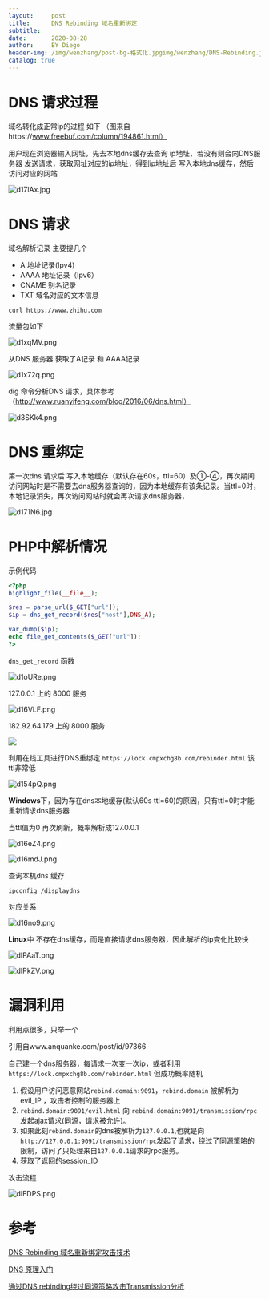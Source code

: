 ```yaml
---
layout:     post
title:      DNS Rebinding 域名重新绑定
subtitle:   
date:       2020-08-28
author:     BY Diego
header-img: /img/wenzhang/post-bg-格式化.jpgimg/wenzhang/DNS-Rebinding.jpg
catalog: true
---
```




# DNS 请求过程

域名转化成正常ip的过程 如下 （图来自https://www.freebuf.com/column/194861.html）

用户现在浏览器输入网址，先去本地dns缓存去查询 ip地址，若没有则会向DNS服务器 发送请求，获取网址对应的ip地址，得到ip地址后 写入本地dns缓存，然后访问对应的网站

![d17lAx.jpg](https://s1.ax1x.com/2020/08/19/d17lAx.jpg)

# DNS 请求

域名解析记录 主要提几个

* A 地址记录(Ipv4)                
* AAAA 地址记录（Ipv6）
* CNAME 别名记录
* TXT 域名对应的文本信息



```
curl https://www.zhihu.com
```

流量包如下

![d1xqMV.png](https://s1.ax1x.com/2020/08/19/d1xqMV.png)

从DNS 服务器 获取了A记录 和 AAAA记录

![d1x72q.png](https://s1.ax1x.com/2020/08/19/d1x72q.png)



dig 命令分析DNS 请求，具体参考 （http://www.ruanyifeng.com/blog/2016/06/dns.html）

![d3SKk4.png](https://s1.ax1x.com/2020/08/19/d3SKk4.png)







# DNS 重绑定



第一次dns 请求后 写入本地缓存（默认存在60s，ttl=60）及①-④，再次期间访问网站时是不需要去dns服务器查询的，因为本地缓存有该条记录。当ttl=0时，本地记录消失，再次访问网站时就会再次请求dns服务器，





![d171N6.jpg](https://s1.ax1x.com/2020/08/19/d171N6.jpg)







#  PHP中解析情况



示例代码

```php
<?php
highlight_file(__file__);

$res = parse_url($_GET["url"]);
$ip = dns_get_record($res["host"],DNS_A);

var_dump($ip);
echo file_get_contents($_GET["url"]);
?>
```



`dns_get_record` 函数

![d1oURe.png](https://s1.ax1x.com/2020/08/19/d1oURe.png)



127.0.0.1 上的 8000 服务	

![d16VLF.png](https://s1.ax1x.com/2020/08/19/d16VLF.png)



182.92.64.179 上的 8000 服务



![](https://s1.ax1x.com/2020/08/19/d16EsU.png)

利用在线工具进行DNS重绑定 `https://lock.cmpxchg8b.com/rebinder.html` 该ttl非常低 



![d154pQ.png](https://s1.ax1x.com/2020/08/19/d154pQ.png) 





**Windows**下，因为存在dns本地缓存(默认60s ttl=60)的原因，只有ttl=0时才能重新请求dns服务器

当ttl值为0 再次刷新，概率解析成127.0.0.1



![d16eZ4.png](https://s1.ax1x.com/2020/08/19/d16eZ4.png)





![d16mdJ.png](https://s1.ax1x.com/2020/08/19/d16mdJ.png)



查询本机dns 缓存

```shell
ipconfig /displaydns
```



对应关系

![d16no9.png](https://s1.ax1x.com/2020/08/19/d16no9.png)





**Linux**中 不存在dns缓存，而是直接请求dns服务器，因此解析的ip变化比较快



![dIPAaT.png](https://s1.ax1x.com/2020/08/28/dIPAaT.png)



![dIPkZV.png](https://s1.ax1x.com/2020/08/28/dIPkZV.png)

# 漏洞利用 

利用点很多，只举一个

引用自www.anquanke.com/post/id/97366

自己建一个dns服务器，每请求一次变一次ip，或者利用`https://lock.cmpxchg8b.com/rebinder.html` 但成功概率随机



1. 假设用户访问恶意网站`rebind.domain:9091`，`rebind.domain` 被解析为 evil_IP ，攻击者控制的服务器上
2. `rebind.domain:9091/evil.html` 向 `rebind.domain:9091/transmission/rpc` 发起ajax请求(同源，请求被允许)。
3. 如果此刻`rebind.domain`的dns被解析为`127.0.0.1`,也就是向`http://127.0.0.1:9091/transmission/rpc`发起了请求，绕过了同源策略的限制，访问了只处理来自`127.0.0.1`请求的rpc服务。
4. 获取了返回的session_ID



攻击流程

![dIFDPS.png](https://s1.ax1x.com/2020/08/28/dIFDPS.png)



# 参考

[DNS Rebinding 域名重新绑定攻击技术 ](https://www.freebuf.com/column/194861.html)



[DNS 原理入门](http://www.ruanyifeng.com/blog/2016/06/dns.html)



[通过DNS rebinding绕过同源策略攻击Transmission分析](https://www.anquanke.com/post/id/97366)